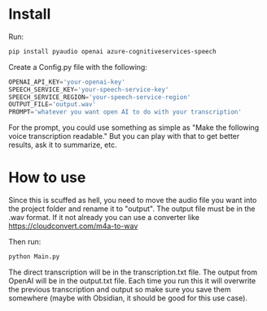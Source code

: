 # Install

Run:
```bash
pip install pyaudio openai azure-cognitiveservices-speech
```

Create a Config.py file with the following:
```python
OPENAI_API_KEY='your-openai-key'
SPEECH_SERVICE_KEY='your-speech-service-key'
SPEECH_SERVICE_REGION='your-speech-service-region'
OUTPUT_FILE='output.wav'
PROMPT='whatever you want open AI to do with your transcription'
```

For the prompt, you could use something as simple as "Make the following voice transcription readable." But you can play with that to get better results, ask it to summarize, etc.

# How to use

Since this is scuffed as hell, you need to move the audio file you want into the project folder and rename it to "output". The output file must be in the .wav format. If it not already you can use a converter like https://cloudconvert.com/m4a-to-wav

Then run:
```bash
python Main.py 
```

The direct transcription will be in the transcription.txt file. The output from OpenAI will be in the output.txt file. Each time you run this it will overwrite the previous transcription and output so make sure you save them somewhere (maybe with Obsidian, it should be good for this use case).